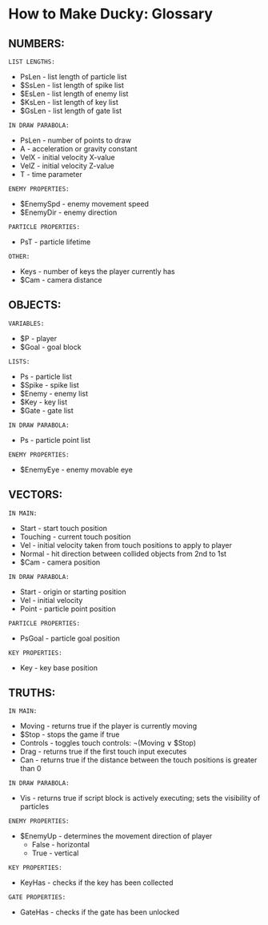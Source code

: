 # How to Make Ducky: Glossary

## NUMBERS:
```LIST LENGTHS:```
- PsLen - list length of particle list
- $SsLen - list length of spike list
- $EsLen - list length of enemy list
- $KsLen - list length of key list
- $GsLen - list length of gate list

```IN DRAW PARABOLA:```
- PsLen - number of points to draw
- A - acceleration or gravity constant
- VelX - initial velocity X-value
- VelZ - initial velocity Z-value
- T - time parameter

```ENEMY PROPERTIES:```
- $EnemySpd - enemy movement speed
- $EnemyDir - enemy direction

```PARTICLE PROPERTIES:```
- PsT - particle lifetime

```OTHER:```
- Keys - number of keys the player currently has
- $Cam - camera distance

## OBJECTS:
```VARIABLES:```
- $P - player
- $Goal - goal block

```LISTS:```
- Ps - particle list
- $Spike - spike list
- $Enemy - enemy list
- $Key - key list
- $Gate - gate list

```IN DRAW PARABOLA:```
- Ps - particle point list

```ENEMY PROPERTIES:```
- $EnemyEye - enemy movable eye

## VECTORS:
```IN MAIN:```
- Start - start touch position
- Touching - current touch position
- Vel - initial velocity taken from touch positions to apply to player
- Normal - hit direction between collided objects from 2nd to 1st
- $Cam - camera position

```IN DRAW PARABOLA:```
- Start - origin or starting position
- Vel - initial velocity
- Point - particle point position

```PARTICLE PROPERTIES:```
- PsGoal - particle goal position

```KEY PROPERTIES:```
- Key - key base position

## TRUTHS:
```IN MAIN:```
- Moving - returns true if the player is currently moving
- $Stop - stops the game if true
- Controls - toggles touch controls: ¬(Moving ∨ $Stop)
- Drag - returns true if the first touch input executes
- Can - returns true if the distance between the touch positions is greater than 0

```IN DRAW PARABOLA:```
- Vis - returns true if script block is actively executing; sets the visibility of particles

```ENEMY PROPERTIES:```
- $EnemyUp - determines the movement direction of player
  - False - horizontal
  - True - vertical 

```KEY PROPERTIES:```
- KeyHas - checks if the key has been collected

```GATE PROPERTIES:```
- GateHas - checks if the gate has been unlocked